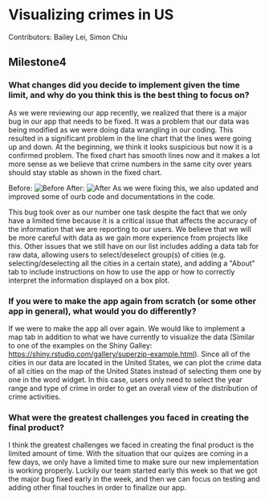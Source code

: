 # Visualizing crimes in US

Contributors: Bailey Lei, Simon Chiu

## Milestone4

### What changes did you decide to implement given the time limit, and why do you think this is the best thing to focus on?
As we were reviewing our app recently, we realized that there is a major bug in our app that needs to be fixed. It was a problem that our data was being modified as we were doing data wrangling in our coding. This resulted in a significant problem in the line chart that the lines were going up and down. At the beginning, we think it looks suspicious but now it is a confirmed problem. The fixed chart has smooth lines now and it makes a lot more sense as we believe that crime numbers in the same city over years should stay stable as shown in the fixed chart.

Before:
![Before](https://github.com/cheukman1207/DSCI_532_Crime_Blei7_simchi/blob/master/pic/Screen_Shot_07.png)
After:
![After](https://github.com/cheukman1207/DSCI_532_Crime_Blei7_simchi/blob/master/pic/Screen_Shot_06.png)
As we were fixing this, we also updated and improved some of ourb code and documentations in the code.

This bug took over as our number one task despite the fact that we only have a limited time because it is a critical issue that affects the accuracy of the information that we are reporting to our users. We believe that we will be more careful with data as we gain more experience from projects like this. 
Other issues that we still have on our list includes adding a data tab for raw data, allowing users to select/deselect group(s) of cities (e.g. selecting/deselecting all the cities in a certain state), and adding a "About" tab to include instructions on how to use the app or how to correctly interpret the information displayed on a box plot. 

### If you were to make the app again from scratch (or some other app in general), what would you do differently?
If we were to make the app all over again. We would like to implement a map tab in addition to what we have currently to visualize the data (Similar to one of the examples on the Shiny Galley: https://shiny.rstudio.com/gallery/superzip-example.html). Since all of the cities in our data are located in the United States, we can plot the crime data of all cities on the map of the United States instead of selecting them one by one in the word widget. In this case, users only need to select the year range and type of crime in order to get an overall view of the distribution of crime activities.

### What were the greatest challenges you faced in creating the final product?
I think the greatest challenges we faced in creating the final product is the limited amount of time. With the situation that our quizes are coming in a few days, we only have a limited time to make sure our new implementation is working properly. Luckily our team started early this week so that we got the major bug fixed early in the week, and then we can focus on testing and adding other final touches in order to finalize our app. 